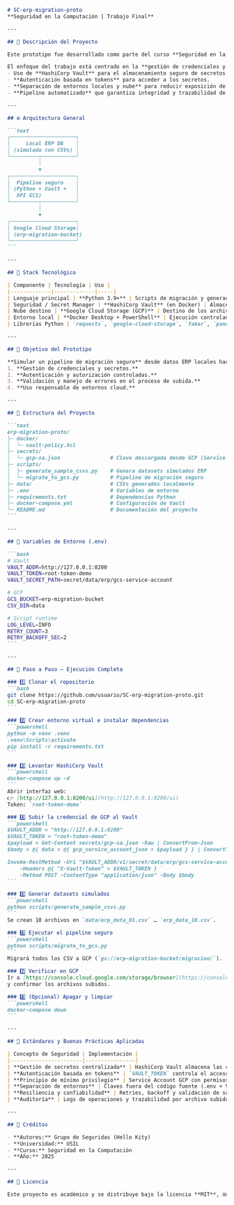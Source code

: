 ````{"variant":"standard","title":"README.md - SC-erp-migration-proto","id":"98542"}
# SC-erp-migration-proto  
**Seguridad en la Computación | Trabajo Final**

---

## 🧩 Descripción del Proyecto

Este prototipo fue desarrollado como parte del curso **Seguridad en la Computación**, con el objetivo de **simular la migración segura de datos ERP bancarios desde un entorno local hacia la nube (Google Cloud Platform - GCP)**.

El enfoque del trabajo está centrado en la **gestión de credenciales y accesos** durante la migración, aplicando conceptos de seguridad como:
- Uso de **HashiCorp Vault** para el almacenamiento seguro de secretos.
- **Autenticación basada en tokens** para acceder a los secretos.
- **Separación de entornos locales y nube** para reducir exposición de claves.
- **Pipeline automatizado** que garantiza integridad y trazabilidad de los datos migrados.

---

## ⚙️ Arquitectura General

```text
┌─────────────────────┐
│     Local ERP DB    │
│ (simulada con CSVs) │
└─────────┬───────────┘
          │
          ▼
┌─────────────────────┐
│  Pipeline seguro    │
│ (Python + Vault +   │
│  API GCS)           │
└─────────┬───────────┘
          │
          ▼
┌─────────────────────┐
│ Google Cloud Storage│
│ (erp-migration-bucket)
└─────────────────────┘
```

---

## 🧰 Stack Tecnológico

| Componente | Tecnología | Uso |
|-------------|-------------|-----|
| Lenguaje principal | **Python 3.9+** | Scripts de migración y generación de datos |
| Seguridad / Secret Manager | **HashiCorp Vault** (en Docker) | Almacenamiento de credenciales GCP |
| Nube destino | **Google Cloud Storage (GCP)** | Destino de los archivos migrados |
| Entorno local | **Docker Desktop + PowerShell** | Ejecución controlada y aislada |
| Librerías Python | `requests`, `google-cloud-storage`, `faker`, `pandas`, `dotenv` | Migración, autenticación y generación de datasets |

---

## 🚀 Objetivo del Prototipo

**Simular un pipeline de migración seguro** desde datos ERP locales hacia GCP, aplicando buenas prácticas de seguridad en:
1. **Gestión de credenciales y secretos.**
2. **Autenticación y autorización controladas.**
3. **Validación y manejo de errores en el proceso de subida.**
4. **Uso responsable de entornos cloud.**

---

## 🧾 Estructura del Proyecto

```text
erp-migration-proto/
├─ docker/
│  └─ vault-policy.hcl
├─ secrets/
│  └─ gcp-sa.json                # Clave descargada desde GCP (Service Account)
├─ scripts/
│  ├─ generate_sample_csvs.py    # Genera datasets simulados ERP
│  └─ migrate_to_gcs.py          # Pipeline de migración seguro
├─ data/                         # CSVs generados localmente
├─ .env                          # Variables de entorno
├─ requirements.txt              # Dependencias Python
├─ docker-compose.yml            # Configuración de Vault
└─ README.md                     # Documentación del proyecto
```

---

## 🧩 Variables de Entorno (.env)

```bash
# Vault
VAULT_ADDR=http://127.0.0.1:8200
VAULT_TOKEN=root-token-demo
VAULT_SECRET_PATH=secret/data/erp/gcs-service-account

# GCP
GCS_BUCKET=erp-migration-bucket
CSV_DIR=data

# Script runtime
LOG_LEVEL=INFO
RETRY_COUNT=3
RETRY_BACKOFF_SEC=2
```

---

## 🧠 Paso a Paso — Ejecución Completa

### 1️⃣ Clonar el repositorio
```bash
git clone https://github.com/usuario/SC-erp-migration-proto.git
cd SC-erp-migration-proto
```

### 2️⃣ Crear entorno virtual e instalar dependencias
```powershell
python -m venv .venv
.venv\Scripts\activate
pip install -r requirements.txt
```

### 3️⃣ Levantar HashiCorp Vault
```powershell
docker-compose up -d
```
Abrir interfaz web:  
👉 [http://127.0.0.1:8200/ui](http://127.0.0.1:8200/ui)  
Token: `root-token-demo`

### 4️⃣ Subir la credencial de GCP al Vault
```powershell
$VAULT_ADDR = "http://127.0.0.1:8200"
$VAULT_TOKEN = "root-token-demo"
$payload = Get-Content secrets/gcp-sa.json -Raw | ConvertFrom-Json
$body = @{ data = @{ gcp_service_account_json = $payload } } | ConvertTo-Json -Depth 5

Invoke-RestMethod -Uri "$VAULT_ADDR/v1/secret/data/erp/gcs-service-account" `
    -Headers @{ "X-Vault-Token" = $VAULT_TOKEN } `
    -Method POST -ContentType "application/json" -Body $body
```

### 5️⃣ Generar datasets simulados
```powershell
python scripts/generate_sample_csvs.py
```
Se crean 10 archivos en `data/erp_data_01.csv` … `erp_data_10.csv`.

### 6️⃣ Ejecutar el pipeline seguro
```powershell
python scripts/migrate_to_gcs.py
```
Migrará todos los CSV a GCP (`gs://erp-migration-bucket/migracion/`).

### 7️⃣ Verificar en GCP
Ir a [https://console.cloud.google.com/storage/browser](https://console.cloud.google.com/storage/browser)  
y confirmar los archivos subidos.

### 8️⃣ (Opcional) Apagar y limpiar
```powershell
docker-compose down
```

---

## 🔐 Estándares y Buenas Prácticas Aplicadas

| Concepto de Seguridad | Implementación |
|-----------------------|----------------|
| **Gestión de secretos centralizada** | HashiCorp Vault almacena las claves del servicio GCP |
| **Autenticación basada en tokens** | `VAULT_TOKEN` controla el acceso al Secret Manager |
| **Principio de mínimo privilegio** | Service Account GCP con permisos `Storage Object Admin` únicamente |
| **Separación de entornos** | Claves fuera del código fuente (.env + Vault) |
| **Resiliencia y confiabilidad** | Retries, backoff y validación de subida |
| **Auditoría** | Logs de operaciones y trazabilidad por archivo subido |

---

## 🧾 Créditos

- **Autores:** Grupo de Seguridas (Hello Kity)
- **Universidad:** USIL  
- **Curso:** Seguridad en la Computación
- **Año:** 2025

---

## 📄 Licencia

Este proyecto es académico y se distribuye bajo la licencia **MIT**, únicamente con fines educativos.
````
